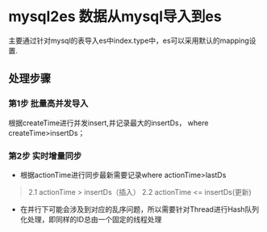 # mysql2es 数据从mysql导入到es

主要通过针对mysql的表导入es中index.type中，es可以采用默认的mapping设置. 

## 处理步骤
### 第1步 批量高并发导入 
  根据createTime进行并发insert,并记录最大的insertDs， where createTime>insertDs；
  
### 第2步 实时增量同步
* 根据actionTime进行同步最新需要记录where actionTime>lastDs 
>  2.1 actionTime > insertDs（插入）
>  2.2 actionTime <= insertDs(更新)
* 在并行下可能会涉及到对应的乱序问题，所以需要针对Thread进行Hash队列化处理，即同样的ID总由一个固定的线程处理
